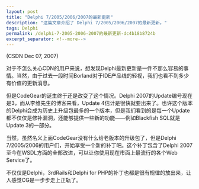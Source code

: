 ```yaml
---
layout: post
title: "Delphi 7/2005/2006/2007的最新更新"
description: "这篇文章介绍了 Delphi 7/2005/2006/2007的最新更新。"
tags: Delphi
permalink: /delphi-7-2005-2006-2007的最新更新-dc4b18b8724b
excerpt_separator: <!--more-->
---
```

(CSDN Dec 07, 2007)

对于不怎么关心CDN的用户来说，想发现Delphi最新更新是一件不那么容易的事情。当然，由于过去一段时间Borland对于IDE产品线的轻视，我们也看不到多少有价值的更新消息。
<!--more-->

但是CodeGear的诞生终于还是改变了这个情况。Delphi 2007的Update编号现在是3，而从李维先生的博客来看，Update 4估计是很快就要出来了。也许这个版本的Delphi会成为历史上升级包最多的一个版本，但是我们看到的是每一个Update都不仅仅是修补漏洞，还能够提供一些新的功能――例如Blackfish SQL就是Update 3的一部分。

当然，虽然名义上面CodeGear没有什么给老版本的升级包了，但是Delphi 7/2005/2006的用户们，开始享受一个新的补丁吧。这个补丁包含了Delphi 2007至今在WSDL方面的全部改进，可以让你使用现在市面上最流行的各个Web Service了。

不仅仅是Delphi，3rdRails和Delphi for PHP的补丁也都是很有规律的放出来，让人感觉CG是一步步走上正轨了。
